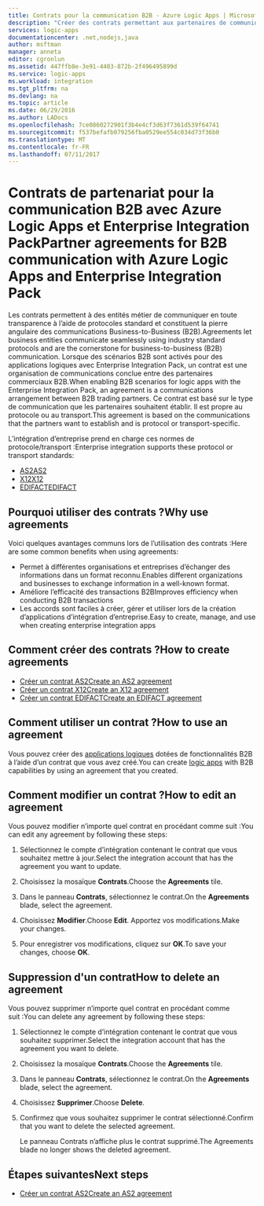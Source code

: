 ```yaml
---
title: Contrats pour la communication B2B - Azure Logic Apps | Microsoft Docs
description: "Créer des contrats permettant aux partenaires de communiquer dans des scénarios B2B pour Azure Logic Apps et Enterprise Integration Pack"
services: logic-apps
documentationcenter: .net,nodejs,java
author: msftman
manager: anneta
editor: cgronlun
ms.assetid: 447ffb8e-3e91-4403-872b-2f496495899d
ms.service: logic-apps
ms.workload: integration
ms.tgt_pltfrm: na
ms.devlang: na
ms.topic: article
ms.date: 06/29/2016
ms.author: LADocs
ms.openlocfilehash: 7ce0860272901f3b4e4cf3d63f7361d539f64741
ms.sourcegitcommit: f537befafb079256fba0529ee554c034d73f36b0
ms.translationtype: MT
ms.contentlocale: fr-FR
ms.lasthandoff: 07/11/2017
---
```

# <a name="partner-agreements-for-b2b-communication-with-azure-logic-apps-and-enterprise-integration-pack"></a><span data-ttu-id="7172a-103">Contrats de partenariat pour la communication B2B avec Azure Logic Apps et Enterprise Integration Pack</span><span class="sxs-lookup"><span data-stu-id="7172a-103">Partner agreements for B2B communication with Azure Logic Apps and Enterprise Integration Pack</span></span>

<span data-ttu-id="7172a-104">Les contrats permettent à des entités métier de communiquer en toute transparence à l’aide de protocoles standard et constituent la pierre angulaire des communications Business-to-Business (B2B).</span><span class="sxs-lookup"><span data-stu-id="7172a-104">Agreements let business entities communicate seamlessly using industry standard protocols and are the cornerstone for business-to-business (B2B) communication.</span></span> <span data-ttu-id="7172a-105">Lorsque des scénarios B2B sont activés pour des applications logiques avec Enterprise Integration Pack, un contrat est une organisation de communications conclue entre des partenaires commerciaux B2B.</span><span class="sxs-lookup"><span data-stu-id="7172a-105">When enabling B2B scenarios for logic apps with the Enterprise Integration Pack, an agreement is a communications arrangement between B2B trading partners.</span></span> <span data-ttu-id="7172a-106">Ce contrat est basé sur le type de communication que les partenaires souhaitent établir. Il est propre au protocole ou au transport.</span><span class="sxs-lookup"><span data-stu-id="7172a-106">This agreement is based on the communications that the partners want to establish and is protocol or transport-specific.</span></span>

<span data-ttu-id="7172a-107">L’intégration d’entreprise prend en charge ces normes de protocole/transport :</span><span class="sxs-lookup"><span data-stu-id="7172a-107">Enterprise integration supports these protocol or transport standards:</span></span>

* [<span data-ttu-id="7172a-108">AS2</span><span class="sxs-lookup"><span data-stu-id="7172a-108">AS2</span></span>](logic-apps-enterprise-integration-as2.md)
* [<span data-ttu-id="7172a-109">X12</span><span class="sxs-lookup"><span data-stu-id="7172a-109">X12</span></span>](logic-apps-enterprise-integration-x12.md)
* [<span data-ttu-id="7172a-110">EDIFACT</span><span class="sxs-lookup"><span data-stu-id="7172a-110">EDIFACT</span></span>](logic-apps-enterprise-integration-edifact.md)

## <a name="why-use-agreements"></a><span data-ttu-id="7172a-111">Pourquoi utiliser des contrats ?</span><span class="sxs-lookup"><span data-stu-id="7172a-111">Why use agreements</span></span>

<span data-ttu-id="7172a-112">Voici quelques avantages communs lors de l’utilisation des contrats :</span><span class="sxs-lookup"><span data-stu-id="7172a-112">Here are some common benefits when using agreements:</span></span>

* <span data-ttu-id="7172a-113">Permet à différentes organisations et entreprises d’échanger des informations dans un format reconnu.</span><span class="sxs-lookup"><span data-stu-id="7172a-113">Enables different organizations and businesses to exchange information in a well-known format.</span></span>
* <span data-ttu-id="7172a-114">Améliore l’efficacité des transactions B2B</span><span class="sxs-lookup"><span data-stu-id="7172a-114">Improves efficiency when conducting B2B transactions</span></span>
* <span data-ttu-id="7172a-115">Les accords sont faciles à créer, gérer et utiliser lors de la création d’applications d’intégration d’entreprise.</span><span class="sxs-lookup"><span data-stu-id="7172a-115">Easy to create, manage, and use when creating enterprise integration apps</span></span>

## <a name="how-to-create-agreements"></a><span data-ttu-id="7172a-116">Comment créer des contrats ?</span><span class="sxs-lookup"><span data-stu-id="7172a-116">How to create agreements</span></span>

* [<span data-ttu-id="7172a-117">Créer un contrat AS2</span><span class="sxs-lookup"><span data-stu-id="7172a-117">Create an AS2 agreement</span></span>](logic-apps-enterprise-integration-as2.md)
* [<span data-ttu-id="7172a-118">Créer un contrat X12</span><span class="sxs-lookup"><span data-stu-id="7172a-118">Create an X12 agreement</span></span>](logic-apps-enterprise-integration-x12.md)
* [<span data-ttu-id="7172a-119">Créer un contrat EDIFACT</span><span class="sxs-lookup"><span data-stu-id="7172a-119">Create an EDIFACT agreement</span></span>](logic-apps-enterprise-integration-edifact.md)

## <a name="how-to-use-an-agreement"></a><span data-ttu-id="7172a-120">Comment utiliser un contrat ?</span><span class="sxs-lookup"><span data-stu-id="7172a-120">How to use an agreement</span></span>

<span data-ttu-id="7172a-121">Vous pouvez créer des [applications logiques](logic-apps-what-are-logic-apps.md "En savoir plus sur les applications logiques") dotées de fonctionnalités B2B à l’aide d’un contrat que vous avez créé.</span><span class="sxs-lookup"><span data-stu-id="7172a-121">You can create [logic apps](logic-apps-what-are-logic-apps.md "Learn about Logic apps") with B2B capabilities by using an agreement that you created.</span></span>

## <a name="how-to-edit-an-agreement"></a><span data-ttu-id="7172a-122">Comment modifier un contrat ?</span><span class="sxs-lookup"><span data-stu-id="7172a-122">How to edit an agreement</span></span>

<span data-ttu-id="7172a-123">Vous pouvez modifier n’importe quel contrat en procédant comme suit :</span><span class="sxs-lookup"><span data-stu-id="7172a-123">You can edit any agreement by following these steps:</span></span>

1. <span data-ttu-id="7172a-124">Sélectionnez le compte d’intégration contenant le contrat que vous souhaitez mettre à jour.</span><span class="sxs-lookup"><span data-stu-id="7172a-124">Select the integration account that has the agreement you want to update.</span></span>

2. <span data-ttu-id="7172a-125">Choisissez la mosaïque **Contrats**.</span><span class="sxs-lookup"><span data-stu-id="7172a-125">Choose the **Agreements** tile.</span></span>

3. <span data-ttu-id="7172a-126">Dans le panneau **Contrats**, sélectionnez le contrat.</span><span class="sxs-lookup"><span data-stu-id="7172a-126">On the **Agreements** blade, select the agreement.</span></span>

4. <span data-ttu-id="7172a-127">Choisissez **Modifier**.</span><span class="sxs-lookup"><span data-stu-id="7172a-127">Choose **Edit**.</span></span> <span data-ttu-id="7172a-128">Apportez vos modifications.</span><span class="sxs-lookup"><span data-stu-id="7172a-128">Make your changes.</span></span>

5. <span data-ttu-id="7172a-129">Pour enregistrer vos modifications, cliquez sur **OK**.</span><span class="sxs-lookup"><span data-stu-id="7172a-129">To save your changes, choose **OK**.</span></span>

## <a name="how-to-delete-an-agreement"></a><span data-ttu-id="7172a-130">Suppression d'un contrat</span><span class="sxs-lookup"><span data-stu-id="7172a-130">How to delete an agreement</span></span>

<span data-ttu-id="7172a-131">Vous pouvez supprimer n’importe quel contrat en procédant comme suit :</span><span class="sxs-lookup"><span data-stu-id="7172a-131">You can delete any agreement by following these steps:</span></span>

1. <span data-ttu-id="7172a-132">Sélectionnez le compte d’intégration contenant le contrat que vous souhaitez supprimer.</span><span class="sxs-lookup"><span data-stu-id="7172a-132">Select the integration account that has the agreement you want to delete.</span></span>
2. <span data-ttu-id="7172a-133">Choisissez la mosaïque **Contrats**.</span><span class="sxs-lookup"><span data-stu-id="7172a-133">Choose the **Agreements** tile.</span></span>
3. <span data-ttu-id="7172a-134">Dans le panneau **Contrats**, sélectionnez le contrat.</span><span class="sxs-lookup"><span data-stu-id="7172a-134">On the **Agreements** blade, select the agreement.</span></span>
4. <span data-ttu-id="7172a-135">Choisissez **Supprimer**.</span><span class="sxs-lookup"><span data-stu-id="7172a-135">Choose **Delete**.</span></span>
5. <span data-ttu-id="7172a-136">Confirmez que vous souhaitez supprimer le contrat sélectionné.</span><span class="sxs-lookup"><span data-stu-id="7172a-136">Confirm that you want to delete the selected agreement.</span></span>

    <span data-ttu-id="7172a-137">Le panneau Contrats n’affiche plus le contrat supprimé.</span><span class="sxs-lookup"><span data-stu-id="7172a-137">The Agreements blade no longer shows the deleted agreement.</span></span>

## <a name="next-steps"></a><span data-ttu-id="7172a-138">Étapes suivantes</span><span class="sxs-lookup"><span data-stu-id="7172a-138">Next steps</span></span>
* [<span data-ttu-id="7172a-139">Créer un contrat AS2</span><span class="sxs-lookup"><span data-stu-id="7172a-139">Create an AS2 agreement</span></span>](logic-apps-enterprise-integration-as2.md)
